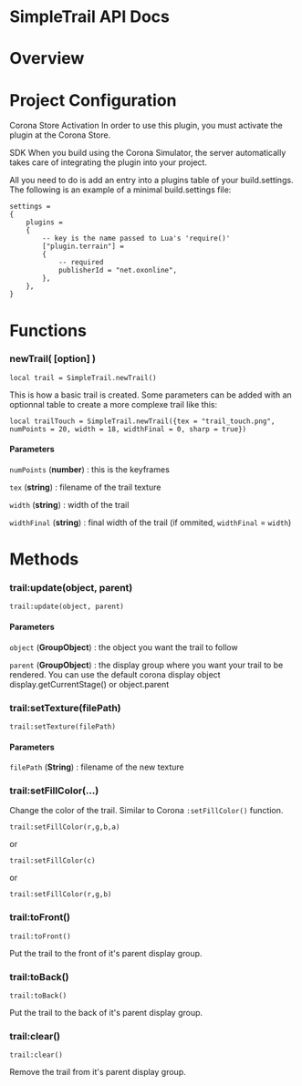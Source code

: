 # SimpleTrail API Docs

# Overview

# Project Configuration

Corona Store Activation
In order to use this plugin, you must activate the plugin at the Corona Store.

SDK
When you build using the Corona Simulator, the server automatically takes care of integrating the plugin into your project.

All you need to do is add an entry into a plugins table of your build.settings. The following is an example of a minimal build.settings file:

```
settings =
{
	plugins =
	{
		-- key is the name passed to Lua's 'require()'
		["plugin.terrain"] =
		{
			-- required
			publisherId = "net.oxonline",
		},
	},
}
```

# Functions

### newTrail( [option] )
```
local trail = SimpleTrail.newTrail()
```
This is how a basic trail is created.
Some parameters can be added with an optionnal table to create a more complexe trail like this:

```
local trailTouch = SimpleTrail.newTrail({tex = "trail_touch.png", numPoints = 20, width = 18, widthFinal = 0, sharp = true})
```

#### Parameters
`numPoints` (**number**) : this is the keyframes 

`tex` (**string**) : filename of the trail texture

`width` (**string**) : width of the trail

`widthFinal` (**string**) : final width of the trail (if ommited, `widthFinal` = `width`)

# Methods

### trail:update(object, parent)
```
trail:update(object, parent)
```
#### Parameters
`object` (**GroupObject**) : the object you want the trail to follow

`parent` (**GroupObject**) : the display group where you want your trail to be rendered. You can use the default corona display object display.getCurrentStage() or object.parent

### trail:setTexture(filePath)
```
trail:setTexture(filePath)
```
#### Parameters
`filePath` (**String**) : filename of the new texture

### trail:setFillColor(...)
Change the color of the trail. Similar to Corona `:setFillColor()` function.
```
trail:setFillColor(r,g,b,a)
```
or
```
trail:setFillColor(c)
```
or
```
trail:setFillColor(r,g,b)
```

### trail:toFront()
```
trail:toFront()
```
Put the trail to the front of it's parent display group.

### trail:toBack()
```
trail:toBack()
```
Put the trail to the back of it's parent display group.

### trail:clear()
```
trail:clear()
```
Remove the trail from it's parent display group.
